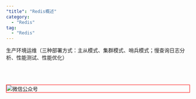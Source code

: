 ```yaml
---
"title": "Redis概述"
category:
  - "Redis"
tag:
  - "Redis"
---
```


生产环境运维（三种部署方式：主从模式、集群模式、哨兵模式；慢查询日志分析、性能测试、性能优化）


<br /><br /><br />
<img style="border:1px red solid; display:block; margin:0 auto;" src="https://tianqingxiaozhu.oss-cn-shenzhen.aliyuncs.com/img/qrcode.jpg" alt="微信公众号" />


